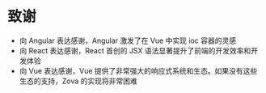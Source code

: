 # 致谢

- 向 Angular 表达感谢，Angular 激发了在 Vue 中实现 ioc 容器的灵感
- 向 React 表达感谢，React 首创的 JSX 语法显著提升了前端的开发效率和开发体验
- 向 Vue 表达感谢，Vue 提供了非常强大的响应式系统和生态。如果没有这些生态的支持，Zova 的实现将非常困难
